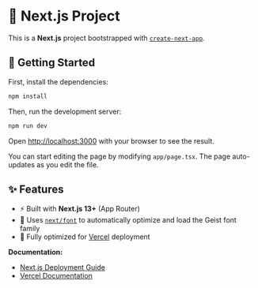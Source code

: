 # 🚀 Next.js Project

This is a **Next.js** project bootstrapped with [`create-next-app`](https://github.com/vercel/next.js/tree/canary/packages/create-next-app).

## 🏁 Getting Started

First, install the dependencies:

```bash
npm install
```
Then, run the development server:

```bash
npm run dev
```

Open [http://localhost:3000](http://localhost:3000) with your browser to see the result.

You can start editing the page by modifying `app/page.tsx`. The page auto-updates as you edit the file.

## ✨ Features

- ⚡ Built with **Next.js 13+** (App Router)
- 🎨 Uses [`next/font`](https://nextjs.org/docs/basic-features/font-optimization) to automatically optimize and load the Geist font family
- 🚀 Fully optimized for [Vercel](https://vercel.com) deployment


**Documentation:**
- [Next.js Deployment Guide](https://nextjs.org/docs/deployment)
- [Vercel Documentation](https://vercel.com/docs)
